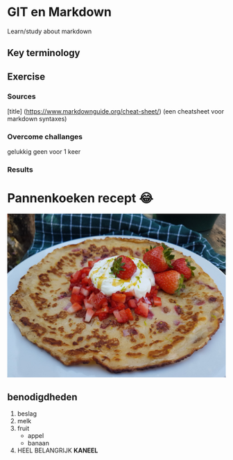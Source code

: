 # GIT en Markdown
Learn/study about markdown

## Key terminology



## Exercise
### Sources
[title] (https://www.markdownguide.org/cheat-sheet/) (een cheatsheet voor markdown syntaxes)


### Overcome challanges
gelukkig geen voor 1 keer









### **Results**
# Pannenkoeken recept :joy:
![alt text](https://github.com/TechGrounds-Cloud8/cloud8-Killian97/blob/main/00_includes/Pannenkoek-met-aardbei.png)

## benodigdheden
1. beslag
2. melk
3. fruit
    - appel
    - banaan
4. HEEL BELANGRIJK **KANEEL**

